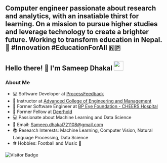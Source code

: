 ## Computer engineer passionate about research and analytics, with an insatiable thirst for learning. On a mission to pursue higher studies and leverage technology to create a brighter future. Working to transform education in Nepal. 🌟 #Innovation #EducationForAll 🇳🇵
## Hello there! 👋 I'm Sameep Dhakal <img src="https://d3sujgifhk94se.cloudfront.net/wp-content/uploads/2019/09/18085910/Monkey_Kid_Coding.gif" width="30">

### About Me
- 💻 Software Developer at [ProcessFeedback](https://www.processfeedback.org/)
- 🏫 Instructor at [Advanced College of Engineering and Management](https://acem.edu.np/)
- 🏥 Former Software Engineer at [BP Eye Foundation - CHEERS Hospital](https://www.bpeyefoundation.org/)
- 🏡 Former Fellow at [Deerhold](https://www.deerhold.org/)
- 💻 Passionate about Machine Learning and Data Science
- 📧 Email: [Sameep.dhakal721108@gmail.com](mailto:Sameep.dhakal721108@gmail.com)
- 📚 Research Interests: Machine Learning, Computer Vision, Natural Language Processing, Data Science
- ⚽ Hobbies: Football and Music 🎵

![Visitor Badge](https://komarev.com/ghpvc/?username=Sameep-Dhakal&color=green)
